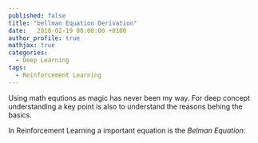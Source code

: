 ```yaml
---
published: false
title: "bellman Equation Derivation"
date:   2018-02-19 00:00:00 +0100
author_profile: true
mathjax: true
categories:
  - Deep Learning
tags:
  - Reinforcement Learning
---
```


Using math equtions as magic has never been my way. For deep concept understanding a key point is also to understand the reasons behing the basics.

In Reinforcement Learning a important equation is the *Belman Equation*:
